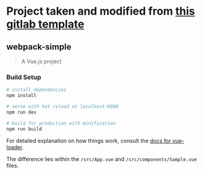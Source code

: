 # Project taken and modified from [this gitlab template](https://github.com/vuejs-templates/webpack-simple)

## webpack-simple

> A Vue.js project

### Build Setup

``` bash
# install dependencies
npm install

# serve with hot reload at localhost:8080
npm run dev

# build for production with minification
npm run build
```

For detailed explanation on how things work, consult the [docs for vue-loader](http://vuejs.github.io/vue-loader).

The difference lies within the `/src/App.vue` and `/src/components/Sample.vue` files.